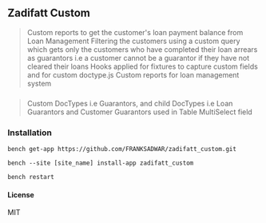 ## Zadifatt Custom
> Custom reports to get the customer's loan payment balance from Loan Management
> Filtering the customers using a custom query which gets only the customers who have completed their loan arrears as guarantors
i.e a customer cannot be a guarantor if they have not cleared their loans
> Hooks applied for fixtures to capture custom fields and for custom doctype.js
Custom reports for loan management system
###
> Custom DocTypes i.e Guarantors, and child DocTypes i.e Loan Guarantors and Customer Guarantors used in Table MultiSelect field
### Installation

```
bench get-app https://github.com/FRANKSADWAR/zadifatt_custom.git
```

```
bench --site [site_name] install-app zadifatt_custom
```

```
bench restart
```

 #### License

MIT